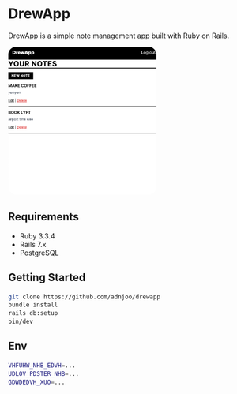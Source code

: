 # DrewApp

DrewApp is a simple note management app built with Ruby on Rails.

<img src='./public/20241019081537.png' width='300' style='border-radius: 1rem'>

## Requirements

- Ruby 3.3.4
- Rails 7.x
- PostgreSQL

## Getting Started
```bash
git clone https://github.com/adnjoo/drewapp
bundle install
rails db:setup
bin/dev
```

## Env
```bash
VHFUHW_NHB_EDVH=...
UDLOV_PDSTER_NHB=...
GDWDEDVH_XUO=...
```
